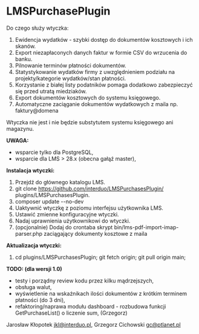 # LMSPurchasePlugin 
Do czego służy wtyczka:
1. Ewidencja wydatków - szybki dostęp do dokumentów kosztowych i ich skanów.
2. Export niezapłaconych danych faktur w formie CSV do wrzucenia do banku.
3. Pilnowanie terminów płatności dokumentów.
4. Statystykowanie wydatków firmy z uwzględnieniem podziału na projekty/kategorie wydatków/stan płatności.
5. Korzystanie z białej listy podatników pomaga dodatkowo zabezpieczyć się przed utratą miedziaków.
6. Export dokumentów kosztowych do systemu księgowego.
7. Automatyczne zaciąganie dokumentów wydatkowych z maila np. faktury@domena

Wtyczka nie jest i nie będzie substytutem systemu księgowego ani magazynu.

**UWAGA:**
- wsparcie tylko dla PostgreSQL,
- wsparcie dla LMS > 28.x (obecna gałąź master),

**Instalacja wtyczki:**
1. Przejdź do głównego katalogu LMS.
2. git clone https://github.com/interduo/LMSPurchasesPlugin/ plugins/LMSPurchasesPlugin.
3. composer update --no-dev
4. Uaktywnić wtyczkę z poziomu interfejsu użytkownika LMS.
5. Ustawić zmienne konfiguracyjne wtyczki.
6. Nadaj uprawnienia użytkownikowi do wtyczki.
7. (opcjonalnie) Dodaj do crontaba skrypt bin/lms-pdf-import-imap-parser.php zaciągający dokumenty kosztowe z maila

**Aktualizacja wtyczki:**
1. cd plugins/LMSPurchasesPlugin; git fetch origin; git pull origin main;

**TODO: (dla wersji 1.0)**
- testy i porządny review kodu przez kilku mądrzejszych,
- obsługa walut,
- wyświetlenie na wskaźnikach ilości dokumentów z krótkim terminem płatności (do 3 dni),
- refaktoring/naprawa modułu dashboard - rozbudowa funkcji GetPurchaseList() o liczenie sum, (Grzegorz)

Jarosław Kłopotek <jkl@interduo.pl>,
Grzegorz Cichowski <gc@ptlanet.pl>
